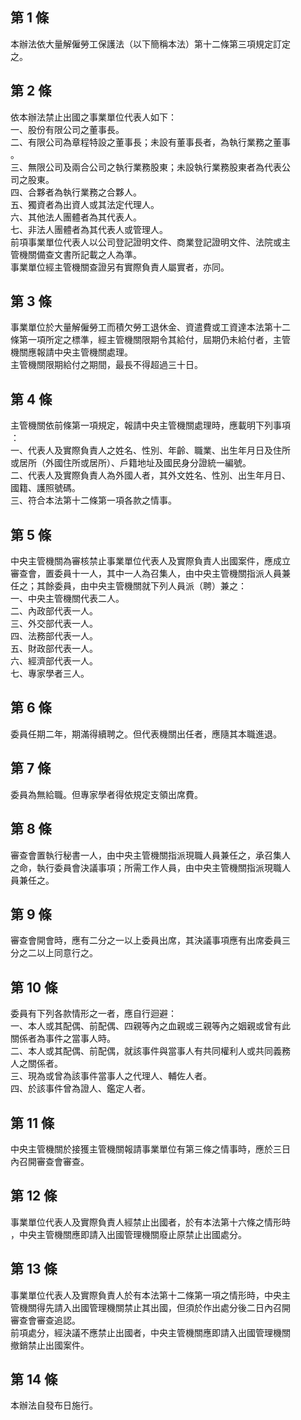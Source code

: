 第 1 條
-------
本辦法依大量解僱勞工保護法（以下簡稱本法）第十二條第三項規定訂定  
之。

第 2 條
-------
依本辦法禁止出國之事業單位代表人如下：  
一、股份有限公司之董事長。  
二、有限公司為章程特設之董事長；未設有董事長者，為執行業務之董事  
    。  
三、無限公司及兩合公司之執行業務股東；未設執行業務股東者為代表公  
    司之股東。  
四、合夥者為執行業務之合夥人。  
五、獨資者為出資人或其法定代理人。  
六、其他法人團體者為其代表人。  
七、非法人團體者為其代表人或管理人。  
前項事業單位代表人以公司登記證明文件、商業登記證明文件、法院或主  
管機關備查文書所記載之人為準。  
事業單位經主管機關查證另有實際負責人屬實者，亦同。

第 3 條
-------
事業單位於大量解僱勞工而積欠勞工退休金、資遣費或工資達本法第十二  
條第一項所定之標準，經主管機關限期令其給付，屆期仍未給付者，主管  
機關應報請中央主管機關處理。  
主管機關限期給付之期間，最長不得超過三十日。

第 4 條
-------
主管機關依前條第一項規定，報請中央主管機關處理時，應載明下列事項  
：  
一、代表人及實際負責人之姓名、性別、年齡、職業、出生年月日及住所  
    或居所（外國住所或居所）、戶籍地址及國民身分證統一編號。  
二、代表人及實際負責人為外國人者，其外文姓名、性別、出生年月日、  
    國籍、護照號碼。  
三、符合本法第十二條第一項各款之情事。

第 5 條
-------
中央主管機關為審核禁止事業單位代表人及實際負責人出國案件，應成立  
審查會，置委員十一人，其中一人為召集人，由中央主管機關指派人員兼  
任之；其餘委員，由中央主管機關就下列人員派（聘）兼之：  
一、中央主管機關代表二人。  
二、內政部代表一人。  
三、外交部代表一人。  
四、法務部代表一人。  
五、財政部代表一人。  
六、經濟部代表一人。  
七、專家學者三人。

第 6 條
-------
委員任期二年，期滿得續聘之。但代表機關出任者，應隨其本職進退。

第 7 條
-------
委員為無給職。但專家學者得依規定支領出席費。

第 8 條
-------
審查會置執行秘書一人，由中央主管機關指派現職人員兼任之，承召集人  
之命，執行委員會決議事項；所需工作人員，由中央主管機關指派現職人  
員兼任之。

第 9 條
-------
審查會開會時，應有二分之一以上委員出席，其決議事項應有出席委員三  
分之二以上同意行之。

第 10 條
--------
委員有下列各款情形之一者，應自行迴避：  
一、本人或其配偶、前配偶、四親等內之血親或三親等內之姻親或曾有此  
    關係者為事件之當事人時。  
二、本人或其配偶、前配偶，就該事件與當事人有共同權利人或共同義務  
    人之關係者。  
三、現為或曾為該事件當事人之代理人、輔佐人者。  
四、於該事件曾為證人、鑑定人者。

第 11 條
--------
中央主管機關於接獲主管機關報請事業單位有第三條之情事時，應於三日  
內召開審查會審查。

第 12 條
--------
事業單位代表人及實際負責人經禁止出國者，於有本法第十六條之情形時  
，中央主管機關應即請入出國管理機關廢止原禁止出國處分。

第 13 條
--------
事業單位代表人及實際負責人於有本法第十二條第一項之情形時，中央主  
管機關得先請入出國管理機關禁止其出國，但須於作出處分後二日內召開  
審查會審查追認。  
前項處分，經決議不應禁止出國者，中央主管機關應即請入出國管理機關  
撤銷禁止出國案件。

第 14 條
--------
本辦法自發布日施行。

